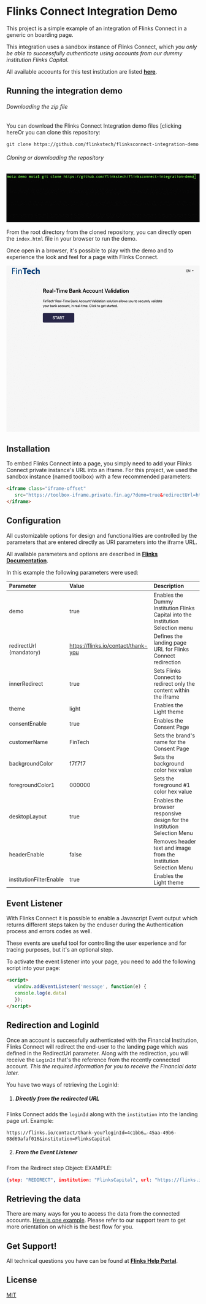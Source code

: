 





# Flinks Connect Integration Demo

This project is a simple example of an integration of Flinks Connect in a generic on boarding page.

This integration uses a sandbox instance of Flinks Connect, which *you only be able to successfully authenticate using accounts from our dummy institution Flinks Capital*.

All available accounts for this test institution are listed [**here**](https://sandbox.flinks.io/Readme/#flinks-capital-dummy-institution).



## Running the integration demo

###### Downloading the zip file
You can download the Flinks Connect Integration demo files [clicking hereOr you can clone this repository:

```git
git clone https://github.com/flinkstech/flinksconnect-integration-demo
```

###### Cloning or downloading the repository

![Cloning the Repository](https://github.com/flinkstech/flinksconnect-integration-demo/blob/master/imgs/doc/cloning-repo.gif)

From the root directory from the cloned repository, you can directly open the `index.html` file in your browser to run the demo.

Once open in a browser, it's possible to play with the demo and to experience the look and feel for a page with Flinks Connect.

![Flinks Connect Integration Demo](https://github.com/flinkstech/flinksconnect-integration-demo/blob/master/imgs/doc/flinksconnect-demo.gif)



## Installation

To embed Flinks Connect into a page, you simply need to add your Flinks Connect private instance's URL into an iframe. For this project, we used the sandbox instance (named toolbox) with a few recommended parameters:

```html
<iframe class="iframe-offset"
   src="https://toolbox-iframe.private.fin.ag/?demo=true&redirectUrl=https://flinks.io/contact/thank-you&innerRedirect=true&theme=light&consentEnable=true&customerName=FinTech&backgroundColor=f7f7f7&foregroundColor1=000000&desktopLayout=true&headerEnable=false&institutionFilterEnable=true" height="760" scrolling="no">
</iframe>
```



## Configuration

All customizable options for design and functionalities are controlled by the parameters that are entered directly as URI parameters into the iframe URL.

All available parameters and options are described in [**Flinks Documentation**](https://sandbox.flinks.io/Readme/#flinks-connect).

In this example the following parameters were used:

| Parameter               | Value                               | Description                                                  |
| :---------------------- | :---------------------------------- | :----------------------------------------------------------- |
| demo                    | true                                | Enables the Dummy Institution Flinks Capital into the Institution Selection menu |
| redirectUrl (mandatory) | https://flinks.io/contact/thank-you | Defines the landing page URL for Flinks Connect redirection  |
| innerRedirect           | true                                | Sets Flinks Connect to redirect only the content within the iframe |
| theme                   | light                               | Enables the Light theme                                      |
| consentEnable           | true                                | Enables the Consent Page                                     |
| customerName            | FinTech                             | Sets the brand's name for the Consent Page                   |
| backgroundColor         | f7f7f7                              | Sets the background color hex value                          |
| foregroundColor1        | 000000                              | Sets the foreground #1 color hex value                       |
| desktopLayout           | true                                | Enables the browser responsive design for the Institution Selection Menu |
| headerEnable            | false                               | Removes header text and image from the Institution Selection Menu |
| institutionFilterEnable | true                                | Enables the Light theme                                      |



## Event Listener
With Flinks Connect it is possible to enable a Javascript Event output which returns different steps taken by the enduser during the Authentication process and errors codes as well.

These events are useful tool for controlling the user experience and for tracing purposes, but it's an optional step.

To activate the event listener into your page, you need to add the following script into your page:

```html
<script>
   window.addEventListener('message', function(e) {
   console.log(e.data)
   });
</script>
```



## Redirection and LoginId

Once an account is successfully authenticated with the Financial Institution, Flinks Connect will redirect the end-user to the landing page which was defined in the RedirectUrl parameter. Along with the redirection, you will receive the `LoginId` that's the reference from the recently connected account. _This the required information for you to receive the Financial data later._

You have two ways of retrieving the LoginId:



1. ##### Directly from the redirected URL

Flinks Connect adds the `loginId` along with the `institution` into the landing page url.
Example: 

```
https://flinks.io/contact/thank-you?loginId=4c1bb6…-45aa-49b6-08d69afaf016&institution=FlinksCapital
```

2. ##### From the Event Listener

From the Redirect step Object:
EXAMPLE: 
```json
{step: "REDIRECT", institution: "FlinksCapital", url: "https://flinks.io/contact/thank-you?loginId=4c1bb6…-45aa-49b6-08d69afaf016&institution=FlinksCapital"}
```



## Retrieving the data

There are many ways for you to access the data from the connected accounts. [Here is one example](https://help.flinks.io/hc/en-us/articles/115004314374-Retrieving-Financial-Data-from-Flinks-Connect). Please refer to our support team to get more orientation on which is the best flow for you.



## Get Support!

All technical questions you have can be found at [**Flinks Help Portal**](https://help.flinks.io).



## License

[MIT](https://choosealicense.com/licenses/mit/)